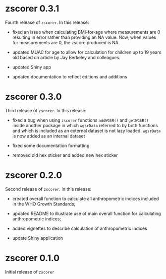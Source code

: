 # zscorer 0.3.1

Fourth release of `zscorer`. In this release:

* fixed an issue when calculating BMI-for-age where measurements are 0 resulting in error rather than providing an NA value. Now, when values for measurements are 0, the zscore produced is NA.

* updated MUAC for age to allow for calculation for children up to 19 years old based on article by Jay Berkeley and colleagues.

* updated Shiny app

* updated documentation to reflect editions and additions

# zscorer 0.3.0

Third release of `zscorer`. In this release:

* fixed a bug when using `zscorer` functions `addWGSR()` and `getWGSR()` inside another package in which `wgsrData` referred to by both functions and which is included as an external dataset is not lazy loaded. `wgsrData` is now added as an internal dataset

* fixed some documentation formatting.

* removed old hex sticker and added new hex sticker

# zscorer 0.2.0

Second release of `zscorer`. In this release:

* created overall function to calculate all anthropometric indices included in the WHO Growth Standards;

* updated README to illustrate use of main overall function for calculating anthropometric indices;

* added vignettes to describe calculation of anthropometric indices

* update Shiny application


# zscorer 0.1.0

Initial release of `zscorer`
